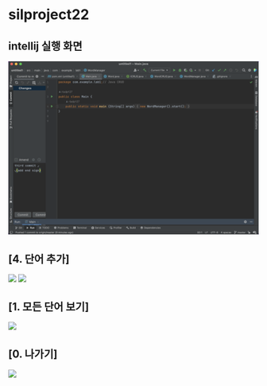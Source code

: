 # silproject22
## intellij 실행 화면
<img src = "https://github.com/rladp127/silproject22/blob/master/screenshots/intellij%20%E1%84%89%E1%85%B5%E1%86%AF%E1%84%92%E1%85%A2%E1%86%BC%20%E1%84%92%E1%85%AA%E1%84%86%E1%85%A7%E1%86%AB.png?raw=true" width = 700>

## [4. 단어 추가]
<img src = "https://github.com/rladp127/silproject22/blob/master/screenshots/단어 추가_1.png?raw=true" width = 500>
<img src = "https://github.com/rladp127/silproject22/blob/master/screenshots/단어 추가_2.png?raw=true" width = 500>

## [1. 모든 단어 보기]
<img src = "https://github.com/rladp127/silproject22/blob/master/screenshots/모든 단어 보기.png?raw=true" width = 500>

## [0. 나가기]
<img src = "https://github.com/rladp127/silproject22/blob/master/screenshots/나가기.png?raw=true" width = 500>
